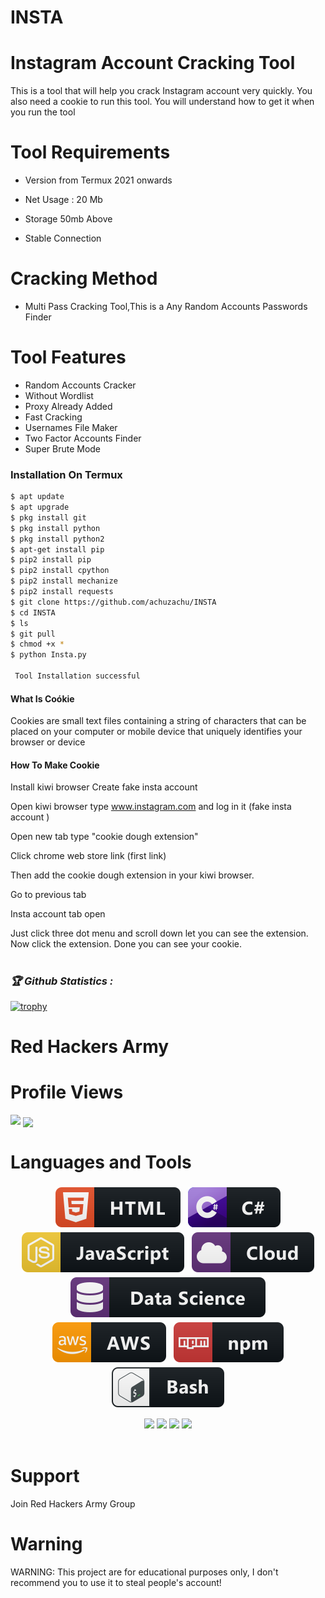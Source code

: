 # INSTA



# Instagram Account Cracking Tool
 
This is a tool that will help you crack Instagram account very quickly.  You also need a cookie to run this tool.  You will understand how to get it when you run the tool

#

# Tool Requirements 

+ Version from Termux 2021 onwards

 + Net Usage : 20 Mb

+ Storage 50mb Above

+ Stable Connection

#  Cracking Method

+ Multi Pass Cracking Tool,This is a Any Random Accounts Passwords Finder



# Tool Features

+ Random Accounts Cracker
+ Without Wordlist
+ Proxy Already Added
+ Fast Cracking
+ Usernames File Maker
+ Two Factor Accounts Finder
+ Super Brute Mode





### Installation On Termux
 
 
```bash
$ apt update
$ apt upgrade
$ pkg install git
$ pkg install python
$ pkg install python2
$ apt-get install pip
$ pip2 install pip
$ pip2 install cpython
$ pip2 install mechanize
$ pip2 install requests
$ git clone https://github.com/achuzachu/INSTA
$ cd INSTA
$ ls
$ git pull
$ chmod +x *
$ python Insta.py

 Tool Installation successful

```

#### What Is Coókie

Cookies are small text files containing a string of characters that can be placed on your computer or mobile device that uniquely identifies your browser or device


#### How To Make Cookie

Install kiwi browser
Create fake insta account 

Open kiwi browser type www.instagram.com and log in it (fake insta account )

Open new tab type "cookie dough extension" 

Click chrome web store link (first link)

Then add the cookie dough extension in your kiwi browser. 

Go to previous tab 

Insta account tab open 

Just click three dot menu and scroll down let you can see the extension. Now click the extension. Done you can see your cookie.


#



<h3><b><i>🏆 Github Statistics :</i></b></h3>
<a href="https://github.com/Aryan-Mfc"><img title="trophy" src="https://github-profile-trophy.vercel.app/?username=Aryan-Mfc&theme=monokai"></a>
</p>  
<p align="center"> 

 # Red Hackers Army


# Profile Views

 <img src="https://profile-counter.glitch.me/Aryan-Mfc/count.svg" />


<img align="center" src="https://github-readme-stats.anuraghazra1.vercel.app/api/top-langs/?username=Aryan-Mfc&layout=compact&theme=chartreuse-dark" />
<p align="center"> 

# Languages and Tools
</p>

<p align="center">
<img src="https://raw.githubusercontent.com/8bithemant/8bithemant/master/svg/dev/languages/html.svg" alt="Twitter" style="vertical-align:top; margin:4px"> <img src="https://raw.githubusercontent.com/8bithemant/8bithemant/master/svg/dev/languages/csharp.svg"alt="Twitter" style="vertical-align:top; margin:4px"> <img src="https://raw.githubusercontent.com/8bithemant/8bithemant/master/svg/dev/languages/js.svg" alt="Twitter" style="vertical-align:top; margin:4px"> <img src="https://raw.githubusercontent.com/8bithemant/8bithemant/master/svg/dev/misc/cloud.svg" alt="Twitter" style="vertical-align:top; margin:4px"> <img src="https://raw.githubusercontent.com/8bithemant/8bithemant/master/svg/dev/misc/datascience.svg" alt="Twitter" style="vertical-align:top; margin:4px"> <img src="https://raw.githubusercontent.com/8bithemant/8bithemant/master/svg/dev/services/aws.svg" alt="Twitter" style="vertical-align:top; margin:4px"> <img src="https://raw.githubusercontent.com/8bithemant/8bithemant/master/svg/dev/services/npm.svg" alt="Twitter" style="vertical-align:top; margin:4px"> <img src="https://raw.githubusercontent.com/8bithemant/8bithemant/master/svg/dev/tools/bash.svg" alt="Twitter" style="vertical-align:top; margin:4px">
 </p>
<p align="center">
<code><a href="https://www.python.org/" target="_blank"><img height="50" src="https://www.vectorlogo.zone/logos/python/python-ar21.svg"></a></code>
<code><a href="https://www.linux.org/" target="_blank"><img height="50" src="https://www.vectorlogo.zone/logos/linux/linux-ar21.svg"></a></code>
<code><a href="https://reactjs.org/" target="_blank"><img height="50" src="https://www.vectorlogo.zone/logos/reactjs/reactjs-ar21.svg"></a></code>
<code><a href="https://www.docker.com/" target="_blank"><img height="50" src="https://www.vectorlogo.zone/logos/docker/docker-official.svg"></a></code>
<br/><br/>


# Support

Join Red Hackers Army Group

# Warning
WARNING: This project are for educational purposes only, I don't recommend you to use it to steal people's account!
